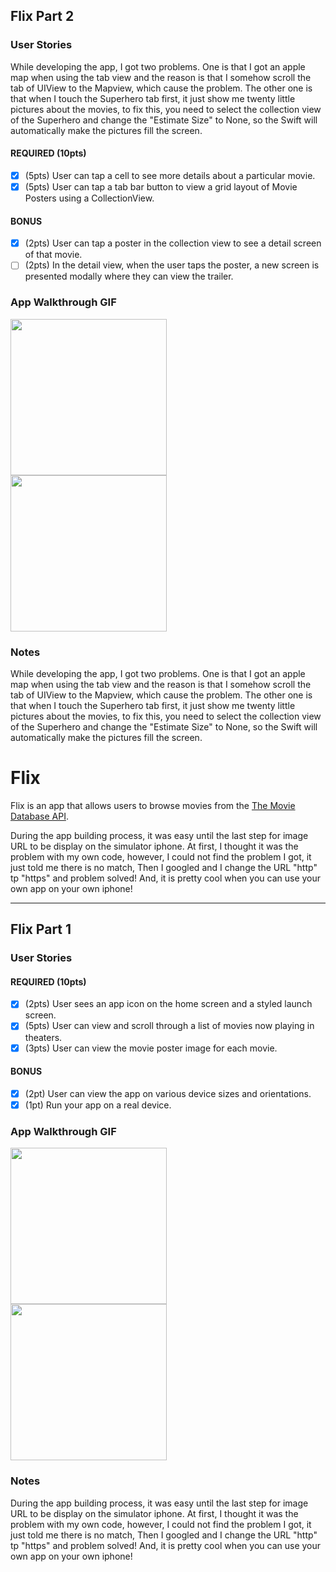 ## Flix Part 2

### User Stories
While developing the app, I got two problems. One is that I got an apple map when using the tab view and the reason is that I somehow scroll the tab of UIView to the Mapview, which cause the problem. The other one is that when I touch the Superhero tab first, it just show me twenty little pictures about the movies, to fix this, you need to select the collection view of the Superhero and change the "Estimate Size" to None, so the Swift will automatically make the pictures fill the screen.

#### REQUIRED (10pts)
- [x] (5pts) User can tap a cell to see more details about a particular movie.
- [x] (5pts) User can tap a tab bar button to view a grid layout of Movie Posters using a CollectionView.

#### BONUS
- [x] (2pts) User can tap a poster in the collection view to see a detail screen of that movie.
- [ ] (2pts) In the detail view, when the user taps the poster, a new screen is presented modally where they can view the trailer.

### App Walkthrough GIF
<img src="http://g.recordit.co/51PVZ2khQ5.gif" width=250><br>
<img src="http://g.recordit.co/bN18DCLp5d.gif" width=250><br>

### Notes
While developing the app, I got two problems. One is that I got an apple map when using the tab view and the reason is that I somehow scroll the tab of UIView to the Mapview, which cause the problem. The other one is that when I touch the Superhero tab first, it just show me twenty little pictures about the movies, to fix this, you need to select the collection view of the Superhero and change the "Estimate Size" to None, so the Swift will automatically make the pictures fill the screen.




# Flix

Flix is an app that allows users to browse movies from the [The Movie Database API](http://docs.themoviedb.apiary.io/#).

During the app building process, it was easy until the last step for image URL to be display on the simulator iphone. At first, I thought it was the problem with my own code, however, I could not find the problem I got, it just told me there is no match, Then I googled and I change the URL "http" tp "https" and problem solved!
And, it is pretty cool when you can use your own app on your own iphone!

---

## Flix Part 1

### User Stories

#### REQUIRED (10pts)
- [x] (2pts) User sees an app icon on the home screen and a styled launch screen.
- [x] (5pts) User can view and scroll through a list of movies now playing in theaters.
- [x] (3pts) User can view the movie poster image for each movie.

#### BONUS
- [x] (2pt) User can view the app on various device sizes and orientations.
- [x] (1pt) Run your app on a real device.

### App Walkthrough GIF
<img src="http://g.recordit.co/gFxbOmlG9d.gif" width=250><br>
<img src="http://g.recordit.co/D4pFacDXAk.gif" width=250><br>

### Notes
During the app building process, it was easy until the last step for image URL to be display on the simulator iphone. At first, I thought it was the problem with my own code, however, I could not find the problem I got, it just told me there is no match, Then I googled and I change the URL "http" tp "https" and problem solved!
And, it is pretty cool when you can use your own app on your own iphone!

